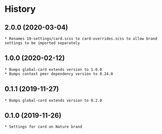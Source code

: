 # History

## 2.0.0 (2020-03-04)
	* Renames 10-settings/card.scss to card-overrides.scss to allow brand settings to be imported separately  

## 1.0.0 (2020-02-12)
    * Bumps global-card extends version to 1.0.0
    * Bumps context peer dependency version to 0.24.0

## 0.1.1 (2019-11-27)
    * Bumps global-card extends version to 0.2.0
        
## 0.1.0 (2019-11-26)
    * Settings for card on Nature brand
